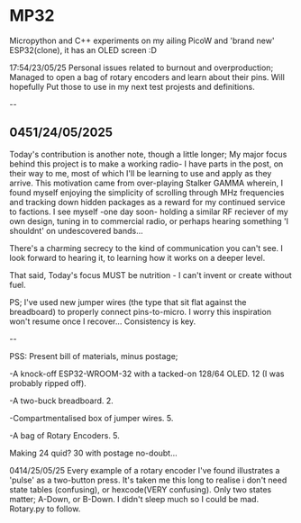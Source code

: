 # MP32
Micropython and C++ experiments on my ailing PicoW and 'brand new' ESP32(clone), it has an OLED screen :D


17:54/23/05/25
Personal issues related to burnout and overproduction; Managed to open a bag of rotary encoders and learn about their pins.
Will hopefully Put those to use in my next test projests and definitions.

--

0451/24/05/2025
--
Today's contribution is another note, though a little longer;
My major focus behind this project is to make a working radio- I have parts in the post, on their way to me, most of which I'll be learning to use and apply as they arrive. This motivation came from over-playing Stalker GAMMA wherein, I found myself enjoying the simplicity of scrolling through MHz frequencies and tracking down hidden packages as a reward for my continued service to factions. I see myself -one day soon- holding a similar RF reciever of my own design, tuning in to commercial radio, or perhaps hearing something 'I shouldnt' on undescovered bands...

There's a charming secrecy to the kind of communication you can't see.
I look forward to hearing it, to learning how it works on a deeper level.

That said, Today's focus MUST be nutrition - I can't invent or create without fuel.

PS; I've used new jumper wires (the type that sit flat against the breadboard) to properly connect pins-to-micro. I worry this inspiration won't resume once I recover... Consistency is key.

--

PSS: Present bill of materials, minus postage;

-A knock-off ESP32-WROOM-32 with a tacked-on 128/64 OLED.
12 (I was probably ripped off).

-A two-buck breadboard.
2.

-Compartmentalised box of jumper wires.
5.

-A bag of Rotary Encoders.
5.

Making 24 quid?
30 with postage no-doubt...

0414/25/05/25
Every example of a rotary encoder I've found illustrates a 'pulse' as a two-button press.
It's taken me this long to realise i don't need state tables (confusing), or hexcode(VERY confusing).
Only two states matter; A-Down, or B-Down.
I didn't sleep much so I could be mad.
Rotary.py to follow.
